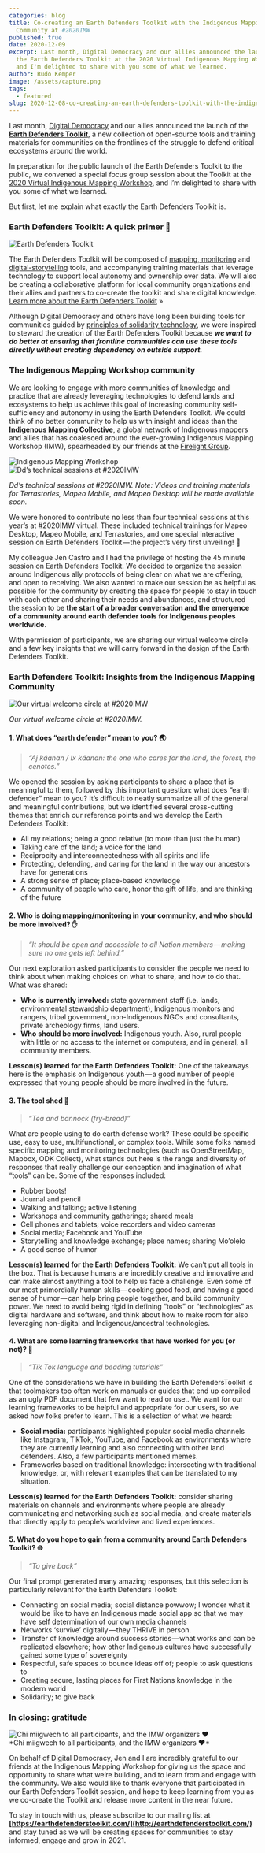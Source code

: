 ```yaml
---
categories: blog
title: Co-creating an Earth Defenders Toolkit with the Indigenous Mapping
  Community at #2020IMW
published: true
date: 2020-12-09
excerpt: Last month, Digital Democracy and our allies announced the launch of
  the Earth Defenders Toolkit at the 2020 Virtual Indigenous Mapping Workshop,
  and I'm delighted to share with you some of what we learned.
author: Rudo Kemper
image: /assets/capture.png
tags:
  - featured
slug: 2020-12-08-co-creating-an-earth-defenders-toolkit-with-the-indigenous-mapping-community
---
```

Last month, [Digital Democracy](https://digital-democracy.org) and our allies announced the launch of the **[Earth Defenders Toolkit](https://earthdefenderstoolkit.com)**, a new collection of open-source tools and training materials for communities on the frontlines of the struggle to defend critical ecosystems around the world.

In preparation for the public launch of the Earth Defenders Toolkit to the public, we convened a special focus group session about the Toolkit at the [2020 Virtual Indigenous Mapping Workshop](https://www.indigenousmaps.com/2020imw/), and I’m delighted to share with you some of what we learned.

But first, let me explain what exactly the Earth Defenders Toolkit is.

### Earth Defenders Toolkit: A quick primer 🧰

![Earth Defenders Toolkit](/assets/earthdefenderstoolkit-instagram.png "Earth Defenders Toolkit")

The Earth Defenders Toolkit will be composed of [mapping, monitoring](https://www.digital-democracy.org/mapeo/) and [digital-storytelling](https://terrastories.io/) tools, and accompanying training materials that leverage technology to support local autonomy and ownership over data. We will also be creating a collaborative platform for local community organizations and their allies and partners to co-create the toolkit and share digital knowledge. [Learn more about the Earth Defenders Toolkit](https://www.digital-democracy.org/blog/earth-defenders-toolkit/) »

Although Digital Democracy and others have long been building tools for communities guided by [principles of solidarity technology](https://www.digital-democracy.org/blog/solidarity-technology-values-for-an-earth-defender-s-toolkit/), we were inspired to steward the creation of the Earth Defenders Toolkit because ***we want to do better at ensuring that frontline communities can use these tools directly without creating dependency on outside support.***

### The Indigenous Mapping Workshop community

We are looking to engage with more communities of knowledge and practice that are already leveraging technologies to defend lands and ecosystems to help us achieve this goal of increasing community self-sufficiency and autonomy in using the Earth Defenders Toolkit. We could think of no better community to help us with insight and ideas than the **[Indigenous Mapping Collective](https://www.indigenousmaps.com/)**, a global network of Indigenous mappers and allies that has coalesced around the ever-growing Indigenous Mapping Workshop (IMW), spearheaded by our friends at the [Firelight Group](https://firelight.ca/).

<div class="full-width">
<img alt="Indigenous Mapping Workshop" src="/assets/1_7wtbmqnfqhbpuqdjj9xwng.png">
</div>

<div class="full-width">
<img alt="Dd’s technical sessions at #2020IMW" src="/assets/1_hzq7bixfitrpp3ydkmbuua.png">
</div>

*Dd’s technical sessions at #2020IMW. Note: Videos and training materials for Terrastories, Mapeo Mobile, and Mapeo Desktop will be made available soon.*

We were honored to contribute no less than four technical sessions at this year’s at #2020IMW virtual. These included technical trainings for Mapeo Desktop, Mapeo Mobile, and Terrastories, and one special interactive session on Earth Defenders Toolkit — the project’s very first unveiling! 🎉

My colleague Jen Castro and I had the privilege of hosting the 45 minute session on Earth Defenders Toolkit. We decided to organize the session around Indigenous ally protocols of being clear on what we are offering, and open to receiving. We also wanted to make our session be as helpful as possible for the community by creating the space for people to stay in touch with each other and sharing their needs and abundances, and structured the session to be **the start of a broader conversation and the emergence of a community around earth defender tools for Indigenous peoples worldwide**.

With permission of participants, we are sharing our virtual welcome circle and a few key insights that we will carry forward in the design of the Earth Defenders Toolkit.

### Earth Defenders Toolkit: Insights from the Indigenous Mapping Community

<div class="full-width">
<img alt="Our virtual welcome circle at #2020IMW" src="/assets/1_ataznoxbqqjs67et_zfynq.png">
</div>

*Our virtual welcome circle at #2020IMW.* 

#### 1. What does “earth defender” mean to you? 🌏

> *“Aj káanan / Ix káanan: the one who cares for the land, the forest, the cenotes.”*

We opened the session by asking participants to share a place that is meaningful to them, followed by this important question: what does “earth defender” mean to you? It’s difficult to neatly summarize all of the general and meaningful contributions, but we identified several cross-cutting themes that enrich our reference points and we develop the Earth Defenders Toolkit:

* All my relations; being a good relative (to more than just the human)
* Taking care of the land; a voice for the land
* Reciprocity and interconnectedness with all spirits and life
* Protecting, defending, and caring for the land in the way our ancestors have for generations
* A strong sense of place; place-based knowledge
* A community of people who care, honor the gift of life, and are thinking of the future

#### 2. Who is doing mapping/monitoring in your community, and who should be more involved? ✋

> *“It should be open and accessible to all Nation members — making sure no one gets left behind.”*

Our next exploration asked participants to consider the people we need to think about when making choices on what to share, and how to do that. What was shared:

* **Who is currently involved:** state government staff (i.e. lands, environmental stewardship department), Indigenous monitors and rangers, tribal government, non-Indigenous NGOs and consultants, private archeology firms, land users.
* **Who should be more involved:** Indigenous youth. Also, rural people with little or no access to the internet or computers, and in general, all community members.

**Lesson(s) learned for the Earth Defenders Toolkit:** One of the takeaways here is the emphasis on Indigenous youth — a good number of people expressed that young people should be more involved in the future. 

#### 3. The tool shed 🔧

> *“Tea and bannock (fry-bread)”*

What are people using to do earth defense work? These could be specific use, easy to use, multifunctional, or complex tools. While some folks named specific mapping and monitoring technologies (such as OpenStreetMap, Mapbox, ODK Collect), what stands out here is the range and diversity of responses that really challenge our conception and imagination of what “tools” can be. Some of the responses included:

* Rubber boots!
* Journal and pencil
* Walking and talking; active listening
* Workshops and community gatherings; shared meals
* Cell phones and tablets; voice recorders and video cameras
* Social media; Facebook and YouTube
* Storytelling and knowledge exchange; place names; sharing Mo’olelo
* A good sense of humor

**Lesson(s) learned for the Earth Defenders Toolkit:** We can’t put all tools in the box. That is because humans are incredibly creative and innovative and can make almost anything a tool to help us face a challenge. Even some of our most primordially human skills — cooking good food, and having a good sense of humor — can help bring people together, and build community power. We need to avoid being rigid in defining “tools” or “technologies” as digital hardware and software, and think about how to make room for also leveraging non-digital and Indigenous/ancestral technologies.

#### 4. What are some learning frameworks that have worked for you (or not)? 🏫

> *“Tik Tok language and beading tutorials”*

One of the considerations we have in building the Earth DefendersToolkit is that toolmakers too often work on manuals or guides that end up compiled as an ugly PDF document that few want to read or use.. We want for our learning frameworks to be helpful and appropriate for our users, so we asked how folks prefer to learn. This is a selection of what we heard:

* **Social media:** participants highlighted popular social media channels like Instagram, TikTok, YouTube, and Facebook as environments where they are currently learning and also connecting with other land defenders. Also, a few participants mentioned memes.
* Frameworks based on traditional knowledge: intersecting with traditional knowledge, or, with relevant examples that can be translated to my situation.

**Lesson(s) learned for the Earth Defenders Toolkit:** consider sharing materials on channels and environments where people are already communicating and networking such as social media, and create materials that directly apply to people’s worldview and lived experiences.

#### 5. What do you hope to gain from a community around Earth Defenders Toolkit? 🌐

> *“To give back”*

Our final prompt generated many amazing responses, but this selection is particularly relevant for the Earth Defenders Toolkit:

* Connecting on social media; social distance powwow; I wonder what it would be like to have an Indigenous made social app so that we may have self determination of our own media channels
* Networks ‘survive’ digitally — they THRIVE in person.
* Transfer of knowledge around success stories — what works and can be replicated elsewhere; how other Indigenous cultures have successfully gained some type of sovereignty
* Respectful, safe spaces to bounce ideas off of; people to ask questions to
* Creating secure, lasting places for First Nations knowledge in the modern world
* Solidarity; to give back

### In closing: gratitude

<div class="full-width">
<img alt="Chi miigwech to all participants, and the IMW organizers ❤" src="/assets/1_mqqudil_4co4lyrsit4ohg.png">
</div>
*Chi miigwech to all participants, and the IMW organizers ❤*

On behalf of Digital Democracy, Jen and I are incredibly grateful to our friends at the Indigenous Mapping Workshop for giving us the space and opportunity to share what we’re building, and to learn from and engage with the community. We also would like to thank everyone that participated in our Earth Defenders Toolkit session, and hope to keep learning from you as we co-create the Toolkit and release more content in the near future. 

To stay in touch with us, please subscribe to our mailing list at
**[https://earthdefenderstoolkit.com/](http://earthdefenderstoolkit.com/)** and
stay tuned as we will be creating spaces for communities to stay informed,
engage and grow in 2021.
